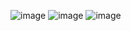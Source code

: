 ![image](https://user-images.githubusercontent.com/96706849/170846286-b53c19f0-cd86-4025-bcaa-f8bd88814c9f.png)
![image](https://user-images.githubusercontent.com/96706849/170846275-966fd40d-468e-49ed-8cfe-1e8e5c4865be.png)
![image](https://user-images.githubusercontent.com/96706849/170846307-f4b5a5e3-b210-4dfb-bc16-b2a1eb563793.png)
